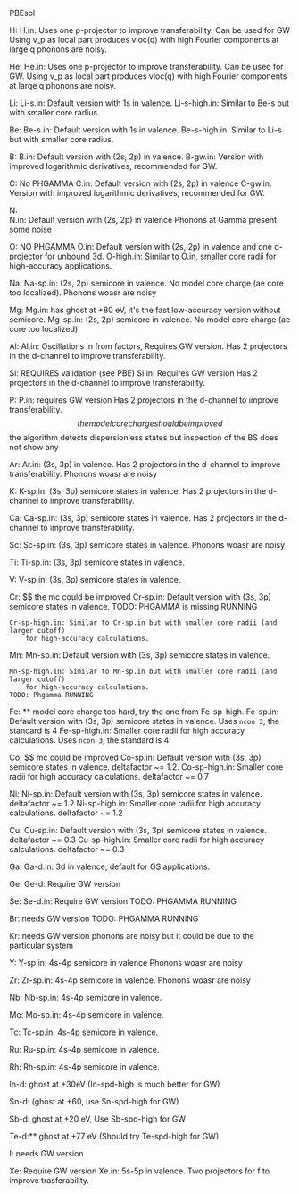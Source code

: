 PBEsol

H: 
    H.in: Uses one p-projector to improve transferability. Can be used for GW
        Using v_p as local part produces vloc(q) with high Fourier components at large q
        phonons are noisy.

He: 
    He.in: Uses one p-projector to improve transferability. Can be used for GW.
        Using v_p as local part produces vloc(q) with high Fourier components at large q
        phonons are noisy.

Li:
    Li-s.in: Default version with 1s in valence.
    Li-s-high.in: Similar to Be-s but with smaller core radius.

Be:
    Be-s.in: Default version with 1s in valence.
    Be-s-high.in: Similar to Li-s but with smaller core radius.

B:
    B.in: Default version with (2s, 2p) in valence.
    B-gw.in: Version with improved logarithmic derivatives, recommended for GW.

C: No PHGAMMA
    C.in: Default version with (2s, 2p) in valence
    C-gw.in: Version with improved logarithmic derivatives, recommended for GW.

N:   
    N.in: Default version with (2s, 2p) in valence
    Phonons at Gamma present some noise

O: NO PHGAMMA
    O.in: Default version with (2s, 2p) in valence and one d-projector for unbound 3d.
    O-high.in: Similar to O.in, smaller core radii for high-accuracy applications.

<!--
[Generated new pseudo, TO BE TESTED]
F:***   
    F.psp8 can be improved (model core a bit too hard, phonons don't converge)

Ne: Pseudo without nlcc since modeling 1s core density without spoiling convergence is not trivial
    Ne.in: Default version with (2s, 2p) in valence.
    Ne-high.in: Similar to Ne.in but with smaller core radii.
-->

Na:
    Na-sp.in: (2s, 2p) semicore in valence. No model core charge (ae core too localized).
    Phonons woasr are noisy
 
Mg:
    Mg.in: has ghost at +80 eV, it's the fast low-accuracy version without semicore.
    Mg-sp.in: (2s, 2p) semicore in valence. No model core charge (ae core too localized)

Al: 
    Al.in: Oscillations in from factors, Requires GW version.
        Has 2 projectors in the d-channel to improve transferability.

Si:  REQUIRES validation (see PBE)
    Si.in: Requires GW version
        Has 2 projectors in the d-channel to improve transferability.

P: 
    P.in: requires GW version 
        Has 2 projectors in the d-channel to improve transferability.
        $$ the model core charge should be improved
        $$ the algorithm detects dispersionless states but inspection of the BS does not show any

<!--
[new pseudo, TO BE TESTED Complete PHGAMMA]
Cl:** (vloc(d), slow convergence)
  $$ lets use new, some phonons are missing though
-->

Ar:
    Ar.in: (3s, 3p) in valence. Has 2 projectors in the d-channel to improve transferability.
        Phonons woasr are noisy

K:
    K-sp.in: (3s, 3p) semicore states in valence. 
        Has 2 projectors in the d-channel to improve transferability.

Ca:
    Ca-sp.in: (3s, 3p) semicore states in valence. 
        Has 2 projectors in the d-channel to improve transferability.

Sc:
    Sc-sp.in: (3s, 3p) semicore states in valence. 
        Phonons woasr are noisy

Ti:
    Ti-sp.in: (3s, 3p) semicore states in valence. 

V:
    V-sp.in: (3s, 3p) semicore states in valence. 

Cr: $$ the mc could be improved
    Cr-sp.in: Default version with (3s, 3p) semicore states in valence. 
    TODO: PHGAMMA is missing RUNNING

    Cr-sp-high.in: Similar to Cr-sp.in but with smaller core radii (and larger cutoff)
        for high-accuracy calculations.

Mn: 
    Mn-sp.in: Default version with (3s, 3p) semicore states in valence. 

    Mn-sp-high.in: Similar to Mn-sp.in but with smaller core radii (and larger cutoff)
        for high-accuracy calculations.
    TODO: Phgamma RUNNING

Fe: ** model core charge too hard, try the one from Fe-sp-high.
    Fe-sp.in: Default version with (3s, 3p) semicore states in valence.
        Uses `ncon 3`, the standard is 4
    Fe-sp-high.in: Smaller core radii for high accuracy calculations.
        Uses `ncon 3`, the standard is 4

Co: $$ mc could be improved
    Co-sp.in: Default version with (3s, 3p) semicore states in valence. deltafactor ~= 1.2.
    Co-sp-high.in: Smaller core radii for high accuracy calculations. deltafactor ~= 0.7

Ni:
    Ni-sp.in: Default version with (3s, 3p) semicore states in valence. deltafactor ~= 1.2
    Ni-sp-high.in: Smaller core radii for high accuracy calculations. deltafactor ~= 1.2


Cu:
    Cu-sp.in: Default version with (3s, 3p) semicore states in valence. deltafactor ~= 0.3
    Cu-sp-high.in: Smaller core radii for high accuracy calculations. deltafactor ~= 0.3

<!--
Zn-sp:* 
    I've added the GW tag (ok but not "perfect", ask Michiel if he has specialized version)
    Ask about mc params
    $$ Michiel will look at this. the total energy convergence look a bit suspicious...
-->

Ga:
    Ga-d.in: 3d in valence, default for GS applications.

Ge:
    Ge-d: Require GW version 

<!--
[DONE, RUNNING] phonons are missing
As:
    As.in:** No convergence (v(d)?) Try As-new with modcore from As
    As-d:* Require GW version 
    As-spd-high has good logders but it's hard)

-->
Se: 
    Se-d.in: Require GW version 
    TODO: PHGAMMA RUNNING

Br: needs GW version
    TODO: PHGAMMA RUNNING

Kr: needs GW version
    phonons are noisy but it could be due to the particular system

<!--
##################################
Rb-sp (oscillations in vloc(q))
There are other elements with dvloc0 /= 0
##################################
# lloc lpopt rc5 dvloc0
4 5 1.7 4.0
Rb/Rb-sp.in:# lloc lpopt rc5 dvloc0
Rb/Rb-sp.in-4 5 1.7 4.0

Sr:
-->

Y:
    Y-sp.in: 4s-4p semicore in valence
    Phonons woasr are noisy


Zr:
    Zr-sp.in: 4s-4p semicore in valence.
    Phonons woasr are noisy

Nb:
    Nb-sp.in: 4s-4p semicore in valence.

Mo:
    Mo-sp.in: 4s-4p semicore in valence.

Tc:
    Tc-sp.in: 4s-4p semicore in valence.


Ru:
    Ru-sp.in: 4s-4p semicore in valence.

Rh:
    Rh-sp.in: 4s-4p semicore in valence.

<!--
Pd: Previous attempt to generate Pd without semicore lead to ghost state at +1 eV  

Ag: It seems difficult to get good logders without semicore

Cd:
    Cd.in:* Has ghost at +73 Ha $$ to discuss
-->

In-d: ghost at +30eV (In-spd-high is much better for GW)

Sn-d: (ghost at +60, use Sn-spd-high for GW)

Sb-d: ghost at +20 eV, Use Sb-spd-high for GW

Te-d:** ghost at +77 eV  (Should try Te-spd-high for GW)

I: needs GW version

Xe: Require GW version
    Xe.in: 5s-5p in valence. Two projectors for f to improve trasferability.
